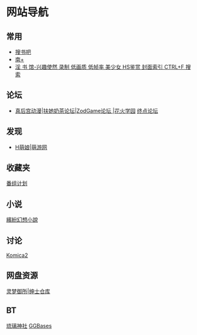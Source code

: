 # 网站导航
## 常用
* [搜书吧](http://8.bixushoucang.com:2888/b/u1u2u3.html?122) 
* [南+](https://www.south-plus.net/)
* [淫 书 馆-兴趣使然 录制 低画质 低帧率 美少女 HS鉴赏 封面索引 CTRL+F 搜索](https://7i6wwwnx9qi498oizukuag-on.drv.tw/www.galgamenohcg.xyz/)
## 论坛
* [真后宫动漫](http://www.zhgacgn.com/forum.php)|[扶她奶茶论坛](https://www.futanaicha.xyz/)|[ZodGame论坛 ](https://zodgame.xyz/)|[花火学园](https://www.sayhuahuo.com/forum.php)
[终点论坛](https://bbs.zdfx.net/forum.php)
## 发现
* [H萌娘](https://www.hmoegirl.com/Mainpage)|[萌游网](https://galge.cn/)
## 收藏夹
[番组计划](https://bgm.tv/)
## 小说
[繽紛幻想小說](https://colorful-fantasybooks.com/)
[]()
[]()
## 讨论
[Komica2](https://komica2.net/)
[]()
## 网盘资源
[灵梦御所](https://blog.reimu.net/)|[绅士仓库](https://cangku.io/)
[]()
## BT
[琉璃神社](https://www.liuli.cat/wp/)
[GGBases](https://www.ggbases.com/)
[]()

[]()
[]()
